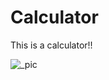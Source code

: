 # Calculator

This is a calculator!!


![_pic](https://user-images.githubusercontent.com/43343453/216264396-662b15a8-2eea-4187-962d-fbb0353ed22f.png)